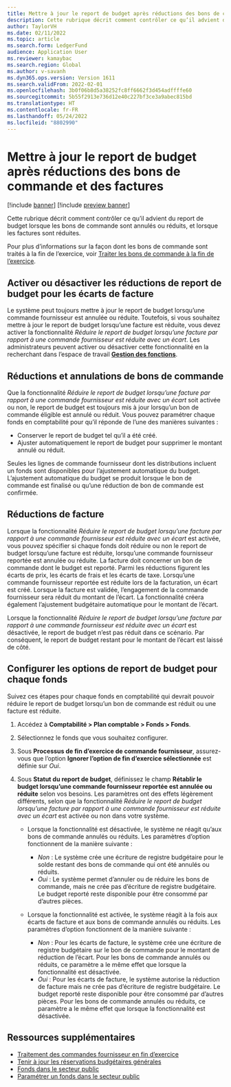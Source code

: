 ```yaml
---
title: Mettre à jour le report de budget après réductions des bons de commande et des factures
description: Cette rubrique décrit comment contrôler ce qu’il advient du report de budget lorsque les bons de commande sont annulés ou réduits, et lorsque les factures sont réduites.
author: TaylorVH
ms.date: 02/11/2022
ms.topic: article
ms.search.form: LedgerFund
audience: Application User
ms.reviewer: kamaybac
ms.search.region: Global
ms.author: v-savanh
ms.dyn365.ops.version: Version 1611
ms.search.validFrom: 2022-02-01
ms.openlocfilehash: 3b0f06b8d5a38252fc8ff6662f3d454adffffe60
ms.sourcegitcommit: 5b55f2913e736d12e40c227bf3ce3a9abec815bd
ms.translationtype: HT
ms.contentlocale: fr-FR
ms.lasthandoff: 05/24/2022
ms.locfileid: "8802990"
---
```

# <a name="update-the-carry-forward-budget-after-reductions-in-purchase-orders-and-invoices"></a>Mettre à jour le report de budget après réductions des bons de commande et des factures

[!include [banner](../includes/banner.md)]
[!include [preview banner](../includes/preview-banner.md)]

Cette rubrique décrit comment contrôler ce qu’il advient du report de budget lorsque les bons de commande sont annulés ou réduits, et lorsque les factures sont réduites.

Pour plus d’informations sur la façon dont les bons de commande sont traités à la fin de l’exercice, voir [Traiter les bons de commande à la fin de l’exercice](/dynamicsax-2012/appuser-itpro/process-purchase-orders-at-year-end).

## <a name="turn-carry-forward-budget-reductions-for-invoice-variances-on-or-off"></a>Activer ou désactiver les réductions de report de budget pour les écarts de facture

Le système peut toujours mettre à jour le report de budget lorsqu’une commande fournisseur est annulée ou réduite. Toutefois, si vous souhaitez mettre à jour le report de budget lorsqu’une facture est réduite, vous devez activer la fonctionnalité *Réduire le report de budget lorsqu’une facture par rapport à une commande fournisseur est réduite avec un écart*. Les administrateurs peuvent activer ou désactiver cette fonctionnalité en la recherchant dans l’espace de travail **[Gestion des fonctions](../../fin-ops-core/fin-ops/get-started/feature-management/feature-management-overview.md)**.

## <a name="purchase-order-reductions-and-cancellations"></a>Réductions et annulations de bons de commande

Que la fonctionnalité *Réduire le report de budget lorsqu’une facture par rapport à une commande fournisseur est réduite avec un écart* soit activée ou non, le report de budget est toujours mis à jour lorsqu’un bon de commande éligible est annulé ou réduit. Vous pouvez paramétrer chaque fonds en comptabilité pour qu’il réponde de l’une des manières suivantes :

- Conserver le report de budget tel qu’il a été créé.
- Ajuster automatiquement le report de budget pour supprimer le montant annulé ou réduit.

Seules les lignes de commande fournisseur dont les distributions incluent un fonds sont disponibles pour l’ajustement automatique du budget. L’ajustement automatique du budget se produit lorsque le bon de commande est finalisé ou qu’une réduction de bon de commande est confirmée.

## <a name="invoice-reductions"></a>Réductions de facture

Lorsque la fonctionnalité *Réduire le report de budget lorsqu’une facture par rapport à une commande fournisseur est réduite avec un écart* est activée, vous pouvez spécifier si chaque fonds doit réduire ou non le report de budget lorsqu’une facture est réduite, lorsqu’une commande fournisseur reportée est annulée ou réduite. La facture doit concerner un bon de commande dont le budget est reporté. Parmi les réductions figurent les écarts de prix, les écarts de frais et les écarts de taxe. Lorsqu’une commande fournisseur reportée est réduite lors de la facturation, un écart est créé. Lorsque la facture est validée, l’engagement de la commande fournisseur sera réduit du montant de l’écart. La fonctionnalité créera également l’ajustement budgétaire automatique pour le montant de l’écart.

Lorsque la fonctionnalité *Réduire le report de budget lorsqu’une facture par rapport à une commande fournisseur est réduite avec un écart* est désactivée, le report de budget n’est pas réduit dans ce scénario. Par conséquent, le report de budget restant pour le montant de l’écart est laissé de côté.

## <a name="configure-the-carry-forward-budget-options-for-each-fund"></a>Configurer les options de report de budget pour chaque fonds

Suivez ces étapes pour chaque fonds en comptabilité qui devrait pouvoir réduire le report de budget lorsqu’un bon de commande est réduit ou une facture est réduite.

1. Accédez à **Comptabilité \> Plan comptable \> Fonds \> Fonds**.
1. Sélectionnez le fonds que vous souhaitez configurer.
1. Sous **Processus de fin d’exercice de commande fournisseur**, assurez-vous que l’option **Ignorer l’option de fin d’exercice sélectionnée** est définie sur *Oui*.
1. Sous **Statut du report de budget**, définissez le champ **Rétablir le budget lorsqu’une commande fournisseur reportée est annulée ou réduite** selon vos besoins. Les paramètres ont des effets légèrement différents, selon que la fonctionnalité *Réduire le report de budget lorsqu’une facture par rapport à une commande fournisseur est réduite avec un écart* est activée ou non dans votre système.

    - Lorsque la fonctionnalité est désactivée, le système ne réagit qu’aux bons de commande annulés ou réduits. Les paramètres d’option fonctionnent de la manière suivante :

        - *Non* : Le système crée une écriture de registre budgétaire pour le solde restant des bons de commande qui ont été annulés ou réduits.
        - *Oui* : Le système permet d’annuler ou de réduire les bons de commande, mais ne crée pas d’écriture de registre budgétaire. Le budget reporté reste disponible pour être consommé par d’autres pièces.

    - Lorsque la fonctionnalité est activée, le système réagit à la fois aux écarts de facture et aux bons de commande annulés ou réduits. Les paramètres d’option fonctionnent de la manière suivante :

        - *Non* : Pour les écarts de facture, le système crée une écriture de registre budgétaire sur le bon de commande pour le montant de réduction de l’écart. Pour les bons de commande annulés ou réduits, ce paramètre a le même effet que lorsque la fonctionnalité est désactivée.
        - *Oui* : Pour les écarts de facture, le système autorise la réduction de facture mais ne crée pas d’écriture de registre budgétaire. Le budget reporté reste disponible pour être consommé par d’autres pièces. Pour les bons de commande annulés ou réduits, ce paramètre a le même effet que lorsque la fonctionnalité est désactivée.

## <a name="additional-resources"></a>Ressources supplémentaires

- [Traitement des commandes fournisseur en fin d’exercice](/dynamicsax-2012/appuser-itpro/process-purchase-orders-at-year-end)
- [Tenir à jour les réservations budgétaires générales](general-budget-reservation-tasks.md)
- [Fonds dans le secteur public](funds-public-sector.md)
- [Paramétrer un fonds dans le secteur public](tasks/set-up-fund-public-sector.md)
